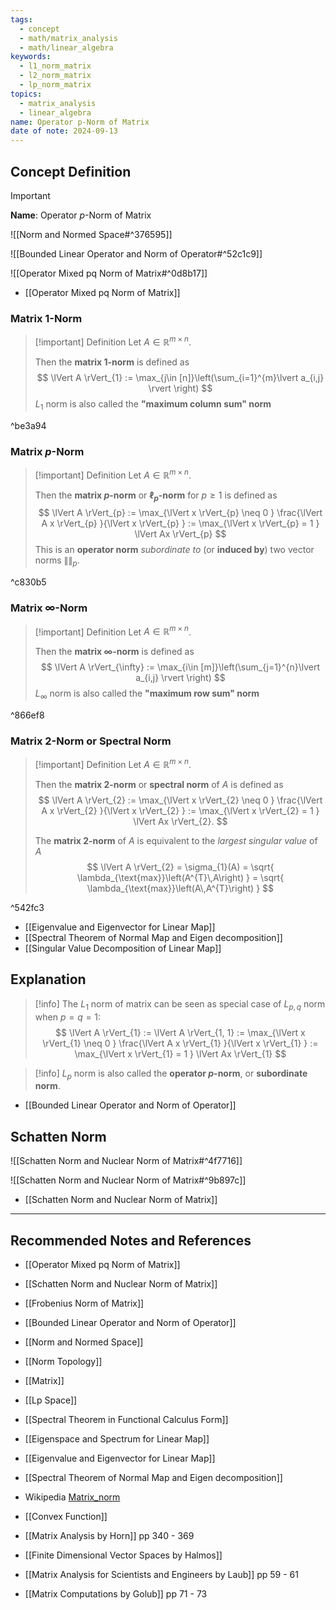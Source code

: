 ```yaml
---
tags:
  - concept
  - math/matrix_analysis
  - math/linear_algebra
keywords:
  - l1_norm_matrix
  - l2_norm_matrix
  - lp_norm_matrix
topics:
  - matrix_analysis
  - linear_algebra
name: Operator p-Norm of Matrix
date of note: 2024-09-13
---
```


## Concept Definition


>[!important]
>**Name**: Operator $p$-Norm of Matrix

![[Norm and Normed Space#^376595]]

![[Bounded Linear Operator and Norm of Operator#^52c1c9]]

![[Operator Mixed pq Norm of Matrix#^0d8b17]]

- [[Operator Mixed pq Norm of Matrix]]

### Matrix $1$-Norm

>[!important] Definition
>Let $A \in \mathbb{R}^{m\times n}$. 
>
>Then the **matrix 1-norm** is defined as 
>$$
>\lVert A \rVert_{1} := \max_{j\in [n]}\left(\sum_{i=1}^{m}\lvert a_{i,j} \rvert \right)
>$$
>$L_{1}$ norm is also called the **"maximum column sum" norm**

^be3a94

### Matrix $p$-Norm


>[!important] Definition
>Let $A \in \mathbb{R}^{m\times n}$. 
>
>Then the **matrix $p$-norm** or **$\ell_{p}$-norm** for $p \ge 1$ is defined as 
>$$
>\lVert A \rVert_{p} := \max_{\lVert x \rVert_{p} \neq 0 } \frac{\lVert A x \rVert_{p} }{\lVert x \rVert_{p} } := \max_{\lVert x \rVert_{p} = 1 } \lVert Ax \rVert_{p} 
>$$
>This is an **operator norm** _subordinate to_ (or **induced by**) two vector norms $\lVert  \rVert_{p}.$

^c830b5

### Matrix $\infty$-Norm

>[!important] Definition
>Let $A \in \mathbb{R}^{m\times n}$. 
>
>Then the **matrix $\infty$-norm**  is defined as 
>$$
>\lVert A \rVert_{\infty} := \max_{i\in [m]}\left(\sum_{j=1}^{n}\lvert a_{i,j} \rvert \right)
>$$
>$L_{\infty}$ norm is also called the **"maximum row sum" norm**

^866ef8


### Matrix $2$-Norm or Spectral Norm

>[!important] Definition
>Let $A \in \mathbb{R}^{m\times n}$. 
>
>Then the **matrix 2-norm** or **spectral norm** of $A$ is defined as 
>$$
>\lVert A \rVert_{2} := \max_{\lVert x \rVert_{2} \neq 0 } \frac{\lVert A x \rVert_{2} }{\lVert x \rVert_{2} } := \max_{\lVert x \rVert_{2} = 1 } \lVert Ax \rVert_{2}. 
>$$
>
>The **matrix 2-norm** of $A$ is equivalent to the *largest singular value* of $A$
>$$
>\lVert A \rVert_{2} = \sigma_{1}(A) = \sqrt{ \lambda_{\text{max}}\left(A^{T}\,A\right) }  = \sqrt{ \lambda_{\text{max}}\left(A\,A^{T}\right) } 
>$$

^542fc3

- [[Eigenvalue and Eigenvector for Linear Map]]
- [[Spectral Theorem of Normal Map and Eigen decomposition]]
- [[Singular Value Decomposition of Linear Map]]


## Explanation

>[!info]
>The $L_{1}$ norm of matrix can be seen as special case of $L_{p,q}$ norm when $p = q =1$:
>$$
>\lVert A \rVert_{1} := \lVert A \rVert_{1, 1} := \max_{\lVert x \rVert_{1} \neq 0 } \frac{\lVert A x \rVert_{1} }{\lVert x \rVert_{1} } := \max_{\lVert x \rVert_{1} = 1 } \lVert Ax \rVert_{1} 
>$$

>[!info]
>$L_{p}$ norm is also called the **operator $p$-norm**, or **subordinate norm**.

- [[Bounded Linear Operator and Norm of Operator]]

## Schatten Norm

![[Schatten Norm and Nuclear Norm of Matrix#^4f7716]]

![[Schatten Norm and Nuclear Norm of Matrix#^9b897c]]

- [[Schatten Norm and Nuclear Norm of Matrix]]


-----------
##  Recommended Notes and References

- [[Operator Mixed pq Norm of Matrix]]
- [[Schatten Norm and Nuclear Norm of Matrix]]
- [[Frobenius Norm of Matrix]]


- [[Bounded Linear Operator and Norm of Operator]]
- [[Norm and Normed Space]]
- [[Norm Topology]]
- [[Matrix]]


- [[Lp Space]]
- [[Spectral Theorem in Functional Calculus Form]]
- [[Eigenspace and Spectrum for Linear Map]]
- [[Eigenvalue and Eigenvector for Linear Map]]
- [[Spectral Theorem of Normal Map and Eigen decomposition]]
- Wikipedia [Matrix_norm](https://en.wikipedia.org/wiki/Matrix_norm)
- [[Convex Function]]


- [[Matrix Analysis by Horn]] pp 340 - 369
- [[Finite Dimensional Vector Spaces by Halmos]]
- [[Matrix Analysis for Scientists and Engineers by Laub]] pp 59 - 61
- [[Matrix Computations by Golub]] pp 71 - 73